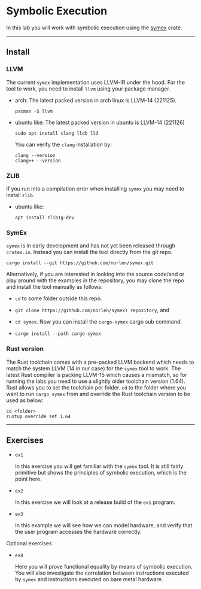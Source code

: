 # Symbolic Execution

In this lab you will work with symbolic execution using the [symex](https://github.com/norlen/symex) crate. 

---

## Install

### LLVM

The current `symex` implementation uses LLVM-IR under the hood. For the tool to work, you need to install `llvm` using your package manager.

- arch: The latest packed version in arch linux is LLVM-14 (221125).
  ```shell
  pacman -S llvm
  ```

- ubuntu like: The latest packed version in ubuntu is LLVM-14 (221126)
  ```shell
  sudo apt install clang lldb lld
  ```

  You can verify the `clang` installation by:

  ```shell
  clang --version
  clang++ --version
  ```

### ZLIB

If you run into a compilation error when installing `symex` you may need to install `zlib`.

- ubuntu like: 

  ```shell
  apt install zlib1g-dev
  ```

### SymEx
`symex` is in early development and has not yet been released through `crates.io`. Instead you can install the tool directly from the git repo.

```shell
cargo install --git https://github.com/norlen/symex.git
```

Alternatively, if you are interested in looking into the source code/and or play around with the examples in the repository, you may clone the repo and install the tool manually as follows:

- `cd` to some folder outside this repo. 
  
- `git clone https://github.com/norlen/symex) repository`, and 

- `cd symex`. Now you can install the `cargo-symex` cargo sub command. 

- `cargo install --path cargo-symex` 



### Rust version

The Rust toolchain comes with a pre-packed LLVM backend which needs to match the system LLVM (14 in our case) for the `symex` tool to work. The latest Rust compiler is packing LLVM-15 which causes a mismatch, so for running the labs you need to use a slightly older toolchain version (1.64). Rust allows you to set the toolchain per folder. `cd` to the folder where you want to run `cargo symex` from and override the Rust toolchain version to be used as below:

```shell
cd <folder>
rustup override set 1.64
```
---

## Exercises

- `ex1` 

  In this exercise you will get familiar with the `symex` tool. It is still fairly primitive but shows the principles of symbolic execution, which is the point here.

- `ex2`

  In this exercise we will look at a release build of the `ex1` program. 

- `ex3`
  
  In this example we will see how we can model hardware, and verify that the user program accesses the hardware correctly.

Optional exercises

- `ex4`

  Here you will prove functional equality by means of symbolic execution. You will also investigate the correlation between instructions executed by `symex` and instructions executed on bare metal hardware.